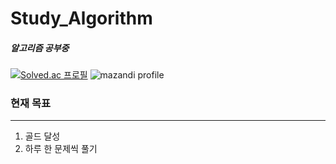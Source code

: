 # Study_Algorithm

##### 알고리즘 공부중

[![Solved.ac 프로필](http://mazassumnida.wtf/api/v2/generate_badge?boj=kgu090716)](https://solved.ac/kgu090716)
![mazandi profile](http://mazandi.herokuapp.com/api?handle=kgu090716&theme=dark)

### 현재 목표
------------------
1. 골드 달성
2. 하루 한 문제씩 풀기
